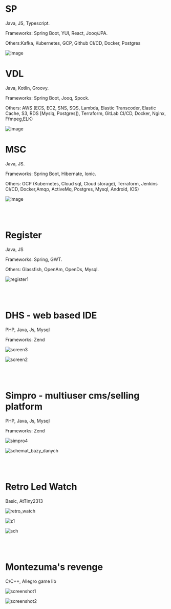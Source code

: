 # SP
Java, JS, Typescript. 

Frameworks: Spring Boot, YUI, React, Jooq/JPA. 

Others:Kafka, Kubernetes, GCP, Github CI/CD, Docker, Postgres

![image](https://github.com/user-attachments/assets/07a8dde7-47c3-40a4-a978-bae69eafeb18)

# VDL 

Java, Kotlin, Groovy. 

Frameworks: Spring Boot, Jooq, Spock. 

Others: AWS (ECS, EC2, SNS, SQS, Lambda, Elastic Transcoder, Elastic Cache, S3, RDS [Myslq, Postgres]), Terraform, GitLab CI/CD, Docker, Nginx, Ffmpeg,ELK)

![image](https://github.com/user-attachments/assets/5ff12804-0be6-4d86-8725-87bc30b07c49)

# MSC 

Java, JS.

Frameworks: Spring Boot, Hibernate, Ionic.

Others: GCP (Kubernetes, Cloud sql, Cloud storage), Terraform, Jenkins CI/CD, Docker,Amqp, ActiveMq, Postgres, Mysql, Android, IOS)

![image](https://github.com/user-attachments/assets/851067ad-f8f1-464a-906a-0d902bf20be6)

<br /><br />

# Register
Java, JS

Frameworks: Spring, GWT. 

Others: Glassfish, OpenAm, OpenDs, Mysql.

![register1](https://github.com/user-attachments/assets/f65c4861-a21f-4609-be43-7e48928b0fda)

<br /><br />

# DHS - web based IDE 
PHP, Java, Js, Mysql

Frameworks: Zend

![screen3](https://github.com/user-attachments/assets/4d136885-6725-40a0-97a0-e44f660c338f)

![screen2](https://github.com/user-attachments/assets/0b3d371a-2eb4-4ace-8361-3ede6b40629e)

<br /><br />

# Simpro - multiuser cms/selling platform
PHP, Java, Js, Mysql

Frameworks: Zend

![simpro4](https://github.com/user-attachments/assets/ef2677bd-2689-49fb-a59f-7653a51e55ba)

![schemat_bazy_danych](https://github.com/user-attachments/assets/4cd4c672-15d5-4a99-95a6-840d09228e8c)

<br /><br />

# Retro Led Watch <a name="rlw"></a>

Basic, AtTiny2313

![retro_watch](https://github.com/user-attachments/assets/3a23f36c-1d0c-4f68-9229-30b0f7ea2281)

![z1](https://github.com/user-attachments/assets/8a31466c-b6ba-4446-bbe7-b8750605a4d3)

![sch](https://github.com/user-attachments/assets/f1476c77-5504-449b-bcc1-ec7181e53a87)

<br /><br />

# Montezuma's revenge
C/C++, Allegro game lib

![screenshot1](https://github.com/user-attachments/assets/6c624d70-6a29-4df5-84e9-099f1bf79d72)

![screenshot2](https://github.com/user-attachments/assets/e7aa8e7e-c1c8-48b1-b6b8-afb2af43c653)
